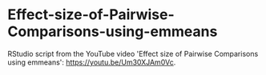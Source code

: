 # Effect-size-of-Pairwise-Comparisons-using-emmeans
RStudio script from the YouTube video 'Effect size of Pairwise Comparisons using emmeans': https://youtu.be/Um30XJAm0Vc.
